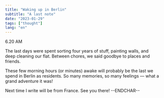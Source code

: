 ```yaml
---
title: "Waking up in Berlin"
subtitle: "A last note"
date: "2023-01-29"
tags: ["thought"]
lang: "en"
---
```


6.20 AM

The last days were spent sorting four years of stuff, painting walls, and deep cleaning our flat. Between chores, we said goodbye to places and friends.

These few morning hours (or minutes) awake will probably be the last we spend in Berlin as residents. So many memories, so many feelings — what a grand adventure it was!

Next time I write will be from France. See you there! --ENDCHAR--
